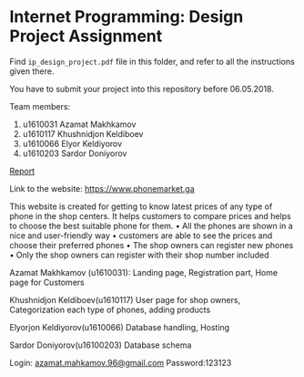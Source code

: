# Internet Programming: Design Project Assignment

Find `ip_design_project.pdf` file in this folder, and refer to all the instructions given there. 

You have to submit your project into this repository before 06.05.2018.

Team members: 
1) u1610031	Azamat Makhkamov
2) u1610117	Khushnidjon Keldiboev
3) u1610066	Elyor Keldiyorov
4) u1610203	Sardor Doniyorov

<a href="https://github.com/iuthub/design-project-design_project_phonemarket_ga/blob/master/Report.docx?raw=true">Report</a>


Link to the website:
https://www.phonemarket.ga

This website is created for getting to know latest prices of any type of phone in the shop centers. It helps customers to compare prices and helps to choose the best suitable phone for them. 
•	All the phones are shown in a nice and user-friendly way
•	customers are able to see the prices and choose their preferred phones
•	The shop owners can register new phones 
•	Only the shop owners can register with their shop number included


Azamat Makhkamov (u1610031): 
Landing page, Registration part, Home page for Customers

Khushnidjon Keldiboev(u1610117)									User page for shop owners, Categorization each type of phones, adding products

Elyorjon Keldiyorov(u1610066)
	Database handling, Hosting

Sardor Doniyorov(u16100203)
	Database schema

Login: azamat.mahkamov.96@gmail.com
Password:123123

